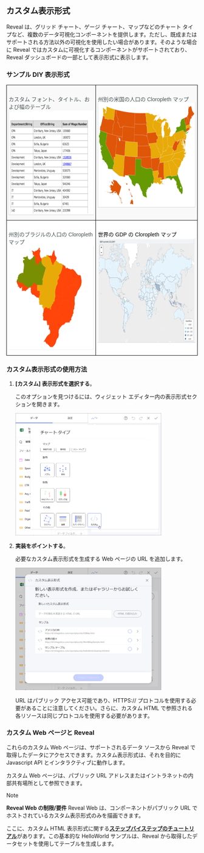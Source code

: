 ## カスタム表示形式

Reveal は、グリッド チャート、ゲージ チャート、マップなどのチャート タイプなど、複数のデータ可視化コンポーネントを提供します。ただし、既成またはサポートされる方法以外の可視化を使用したい場合があります。そのような場合に Reveal ではカスタムに可視化するコンポーネントがサポートされており、Reveal ダッシュボードの一部として表示形式に表示します。

### サンプル DIY 表示形式

<style type="text/css">
.tg  {border-collapse:collapse;border-spacing:0;}
.tg td{border-color:black;border-style:solid;border-width:1px;font-family:Arial, sans-serif;font-size:14px;
  overflow:hidden;padding:10px 5px;word-break:normal;}
.tg th{border-color:black;border-style:solid;border-width:1px;font-family:Arial, sans-serif;font-size:14px;
  font-weight:normal;overflow:hidden;padding:10px 5px;word-break:normal;}
.tg .tg-2ovq{background-color:rgb(255, 255, 255);color:rgb(0, 0, 0);text-align:left;vertical-align:top}
.tg .tg-spkm{background-color:rgb(255, 255, 255);color:rgb(73, 85, 85);text-align:left;vertical-align:top}
.tg .tg-x3gl{background-color:rgb(249, 249, 249);color:rgb(73, 85, 85);text-align:left;vertical-align:top}
</style>
<table class="tg">
<thead>
  <tr>
    <th class="tg-x3gl"><br>カスタム フォント、タイトル、および幅のテーブル<br><img src="images/HRDashboardEmployeesDIY_All.png" alt="Image" width="343" height="275"></th>
    <th class="tg-x3gl"><br>州別の米国の人口の Cloropleth マップ<br><img src="images/StatePopulation_all.png" alt="Image" width="400" height="275"></th>
  </tr>
</thead>
<tbody>
  <tr>
    <td class="tg-spkm"><br>州別のブラジルの人口の Cloropleth マップ<br><img src="images/BrazilStatePopulation_all.png" alt="Image" width="343" height="275"></td>
    <td class="tg-2ovq"><br>世界の GDP の Cloropleth マップ<br><img src="images/WorldPopulationGDP_All.png" alt="Image" width="400" height="275"></td>
  </tr>
</tbody>
</table>

### カスタム表示形式の使用方法

1. **[カスタム] 表示形式を選択する**。 

   このオプションを見つけるには、ウィジェット エディター内の表示形式セクションを開きます。

   <img src="images/custom-visualization-access.png" alt="Selecting the Custom Visualization in Reveal" width="80%"/>

2. **実装をポイントする**。  

   必要なカスタム表示形式を生成する Web ページの URL を追加します。

   <img src="images/custom-visualization-config.png" alt="Showing the Custom Visualization configuration screen within Reveal" width="80%"/>

   URL はパブリック アクセス可能であり、HTTPS:// プロトコルを使用する必要があることに注意してください。さらに、カスタム HTML で参照される各リソースは同じプロトコルを使用する必要があります。


### カスタム Web ページと Reveal
これらのカスタム Web ページは、サポートされるデータ ソースから Reveal で取得したデータにアクセスできます。カスタム表示形式は、それを目的に Javascript API とインタラクティブに動作します。

カスタム Web ページは、パブリック URL アドレスまたはイントラネットの内部共有場所として参照できます。

>[!NOTE]
>**Reveal Web の制限/要件**
>Reveal Web は、コンポーネントがパブリック URL でホストされているカスタム表示形式のみを描画できます。

ここに、カスタム HTML 表示形式に関する[**ステップバイステップのチュートリアル**](diy-visualization-step-by-step.md)があります。この基本的な HelloWorld サンプルは、Reveal から取得したデータセットを使用してテーブルを生成します。
